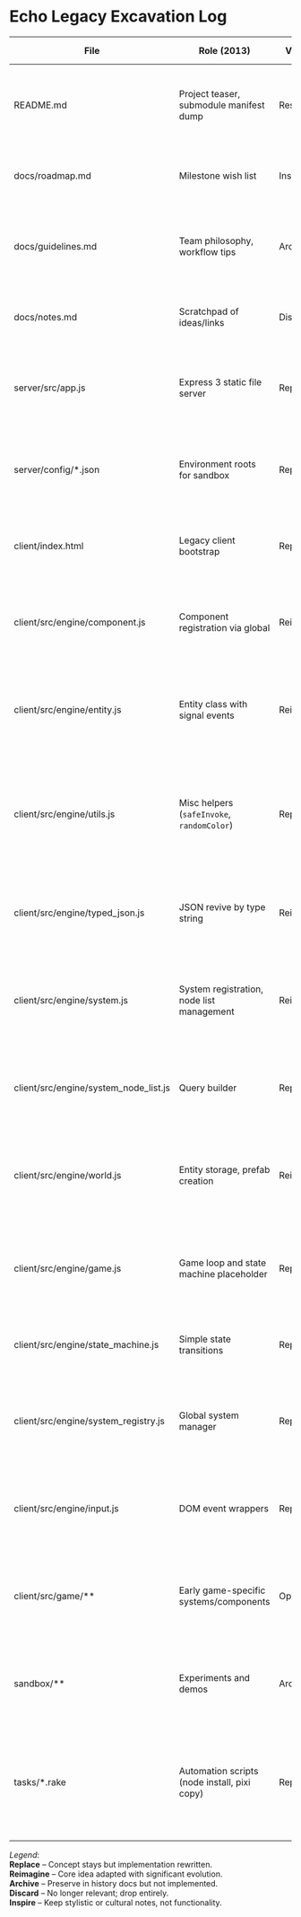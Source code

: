 # Echo Legacy Excavation Log

| File | Role (2013) | Verdict | Roast | Notes & Action Items |
| --- | --- | --- | --- | --- |
| README.md | Project teaser, submodule manifest dump | Rescope | “Sweet stuff coming soon” has been on break for 12 years. | Replace with Echo overview. Document historical submodules in appendix. |
| docs/roadmap.md | Milestone wish list | Inspire | Athens never fell, but at least the ambition was mythic. | Retain naming spirit; extract goals relevant to Echo tooling. |
| docs/guidelines.md | Team philosophy, workflow tips | Archive | All gas, no brakes, and Mootools forever? Adorable. | Capture cultural nuggets (automation emphasis), discard mootools bias. |
| docs/notes.md | Scratchpad of ideas/links | Discard | Mou links and sweet hacker vibes—time capsule material only. | Note links of lasting value (Sinon, Vows) elsewhere if needed. |
| server/src/app.js | Express 3 static file server | Replace | Global `p` variables like it’s frontier JavaScript. | Build new dev server using modern tooling (Vite/Express 5). No direct migration. |
| server/config/*.json | Environment roots for sandbox | Replace | Two configs, zero validation, still yelling into port 1337. | Echo config moves to typed bootstrap pipeline; reuse concept of content roots. |
| client/index.html | Legacy client bootstrap | Replace | Script tags summon 2012 directly into your DOM. | Reference for dependency list; future sample uses modern bundler. |
| client/src/engine/component.js | Component registration via global | Reimagine | “FIXME: does not appear to work??” is the documentation. | Preserve idea of type IDs, but implement through registration metadata in TypeScript. |
| client/src/engine/entity.js | Entity class with signal events | Reimagine | Signals galore, but `onRemoved` can’t find `components`. | Convert to pooled entity manager; retain add/remove events. Note bug in `onRemoved`. |
| client/src/engine/utils.js | Misc helpers (`safeInvoke`, `randomColor`) | Replace | `js.defaults` is promised but never born. | Identify useful helpers (`safeInvoke`, `insertWhen`) and decide whether to reintroduce or drop; modern JS/TS covers most needs. |
| client/src/engine/typed_json.js | JSON revive by type string | Reimagine | `stringToFunction` must be hiding with Half-Life 3. | Document requirement for typed serialization; implement schema-driven version. |
| client/src/engine/system.js | System registration, node list management | Reimagine | ECS via existential dread and `FIXME` confessions. | Keep node concept but redesign around archetypes; note missing `for...` guard bugs. |
| client/src/engine/system_node_list.js | Query builder | Replace | `for (var node in nodes)`—so close to working. | Use signature-driven queries; keep idea of node add/remove signals. |
| client/src/engine/world.js | Entity storage, prefab creation | Reimagine | Mootools `.extend` shows up like it’s a dependency. | Avoid Mootools dependencies; plan new world/scene API with deterministic removal. |
| client/src/engine/game.js | Game loop and state machine placeholder | Replace | Everything interesting lives in commented-out physics demo. | Use scheduler + state stack; record expectation for physics warm-up, pause, debug toggles. |
| client/src/engine/state_machine.js | Simple state transitions | Replace | Calls `setup` with `game` global that never existed. | Keep concept of safe enter/exit; remove global `game` usage. |
| client/src/engine/system_registry.js | Global system manager | Replace | Pauses by flag, but erases systems with `erase` like it’s Mootools. | Merge into scheduler design; note priority + pause semantics worth preserving. |
| client/src/engine/input.js | DOM event wrappers | Replace | Manual event wiring with `document.onkeydown`—no mercy for multiple instances. | Build Input port with adapter for browser; note features (callbacks, unregister). |
| client/src/game/** | Early game-specific systems/components | Optional | Kinetics component remembers a dream of box2d glory. | Use select pieces (kinetics, player input) as examples or tests; majority deprecated. |
| sandbox/** | Experiments and demos | Archive | Tumbleweed demos and a `stub.todo` note to self. | Inventory useful samples; otherwise treat as historical artifacts. |
| tasks/*.rake | Automation scripts (node install, pixi copy) | Replace | Rake calling `sudo npm install` feels like a dare. | Modern dev workflow handled via package scripts; keep spirit of automation (one-command setup). |

*Legend*:  
**Replace** – Concept stays but implementation rewritten.  
**Reimagine** – Core idea adapted with significant evolution.  
**Archive** – Preserve in history docs but not implemented.  
**Discard** – No longer relevant; drop entirely.  
**Inspire** – Keep stylistic or cultural notes, not functionality.
